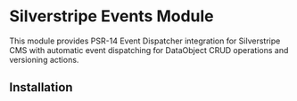 # Silverstripe Events Module

This module provides PSR-14 Event Dispatcher integration for Silverstripe CMS with automatic event dispatching for DataObject CRUD operations and versioning actions.

## Installation
